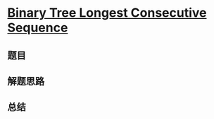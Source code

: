 # [Binary Tree Longest Consecutive Sequence](https://leetcode.com/problems/binary-tree-longest-consecutive-sequence/)

## 题目


## 解题思路


## 总结


